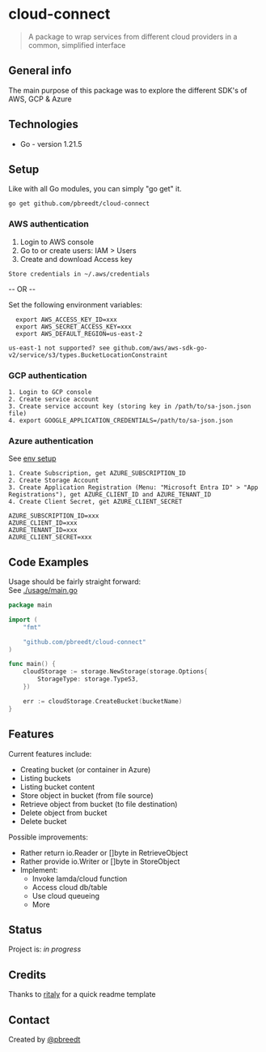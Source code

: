 # cloud-connect
> A package to wrap services from different cloud providers in a common, simplified interface

## General info
The main purpose of this package was to explore the different SDK's of AWS, GCP & Azure  

## Technologies
* Go - version 1.21.5

## Setup
Like with all Go modules, you can simply "go get" it.

```go get github.com/pbreedt/cloud-connect```

### AWS authentication
  1. Login to AWS console
  2. Go to or create users: IAM > Users
  3. Create and download Access key

	Store credentials in ~/.aws/credentials
	
  -- OR --  

  Set the following environment variables:
  ```
	export AWS_ACCESS_KEY_ID=xxx
	export AWS_SECRET_ACCESS_KEY=xxx
	export AWS_DEFAULT_REGION=us-east-2
  ```
	us-east-1 not supported? see github.com/aws/aws-sdk-go-v2/service/s3/types.BucketLocationConstraint

### GCP authentication
	1. Login to GCP console
	2. Create service account
	3. Create service account key (storing key in /path/to/sa-json.json file)
	4. export GOOGLE_APPLICATION_CREDENTIALS=/path/to/sa-json.json

### Azure authentication
  See [env setup](https://github.com/azure-samples/azure-sdk-for-go-samples#prerequisites)

	1. Create Subscription, get AZURE_SUBSCRIPTION_ID
	2. Create Storage Account
	3. Create Application Registration (Menu: "Microsoft Entra ID" > "App Registrations"), get AZURE_CLIENT_ID and AZURE_TENANT_ID
	4. Create Client Secret, get AZURE_CLIENT_SECRET

	AZURE_SUBSCRIPTION_ID=xxx
	AZURE_CLIENT_ID=xxx
	AZURE_TENANT_ID=xxx
	AZURE_CLIENT_SECRET=xxx

## Code Examples
Usage should be fairly straight forward:  
See [./usage/main.go](./usage/main.go)

```Go
package main

import (
	"fmt"

	"github.com/pbreedt/cloud-connect"
)

func main() {
	cloudStorage := storage.NewStorage(storage.Options{
        StorageType: storage.TypeS3,
    })

	err := cloudStorage.CreateBucket(bucketName)
}
```

## Features
Current features include:
* Creating bucket (or container in Azure)
* Listing buckets
* Listing bucket content
* Store object in bucket (from file source)
* Retrieve object from bucket (to file destination)
* Delete object from bucket
* Delete bucket

Possible improvements:
* Rather return io.Reader or []byte in RetrieveObject
* Rather provide io.Writer or []byte in StoreObject
* Implement:
  * Invoke lamda/cloud function
  * Access cloud db/table
  * Use cloud queueing
  * More

## Status
Project is: _in progress_

## Credits
Thanks to [ritaly](https://github.com/ritaly/README-cheatsheet) for a quick readme template

## Contact
Created by [@pbreedt](mailto:petrus.breedt@gmail.com)